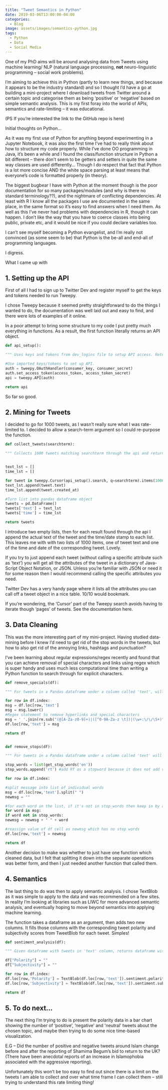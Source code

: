 ```yaml
---
title: "Tweet Semantics in Python"
date: 2019-03-06T13:00:00-04:00
categories:
  - Blog
image: assets/images/semantics-python.jpg
tags:
  - Python
  - Data
  - Social Media
---
```


One of my PhD aims will be around analysing data from Tweets using machine learning/ NLP (natural language processing, **not** neuro-linguistic programming – social work problems).

I’m aiming to achieve this in Python (partly to learn new things, and because it appears to be the industry standard) and so I thought I’d have a go at building a mini-project where I download tweets from Twitter around a certain topic and categorise them as being ‘positive’ or ‘negative’ based on simple semantic analysis. This is my first foray into the world of APIs, semantics and rate-limiting – it was educational.

(PS If you’re interested the link to the GitHub repo is here)

Initial thoughts on Python…

As it was my first use of Python for anything beyond experimenting in a Jupyter Notebook, it was also the first time I’ve had to really think about how to structure my code properly. While I’ve done OO programming in Java, it’s been a while and I found the class/function structure in Python a bit different – there don’t seem to be getters and setters in quite the same way classes are used differently… Though I do respect that fact that Python is a lot more concise AND the white space parsing at least means that everyone’s code is formatted properly (in theory).

The biggest bugbear I have with Python at the moment though is the poor documentation for so many packages/modules (and why is there no standard terminology??), and the nightmare of conflicting dependencies. At least with R I know all the packages I use are documented in the same place, in the same format so it’s easy to find answers when I need them. As well as this I’ve never had problems with dependencies in R, though it can happen. I don’t like the way that you have to coerce classes into being public, private etc, and it would be nice if you could declare variables too.

I can’t see myself becoming a Python evangelist, and I’m really not convinced (as some seem to be) that Python is the be-all and end-all of programming languages.

I digress.

What I came up with

## 1. Setting up the API 

First of all I had to sign up to Twitter Dev and register myself to get the keys and tokens needed to run Tweepy.

I chose Tweepy because it seemed pretty straightforward to do the things I wanted to do, the documentation was well laid out and easy to find, and there were lots of examples of it online.

In a poor attempt to bring some structure to my code I put pretty much everything in functions. As a result, the first function literally returns an API object.

```python
def api_setup():

""" Uses keys and tokens from dev_logins file to setup API access. Returns Tweepy API object """

#Use imported keys/tokens to set up API. 
auth = tweepy.OAuthHandler(consumer_key, consumer_secret)
auth.set_access_token(access_token, access_token_secret)
api = tweepy.API(auth)

return api
```

So far so good.

## 2. Mining for Tweets

I decided to go for 1000 tweets, as I wasn’t really sure what I was rate-limited to. I decided to allow a search-term argument so I could re-purpose the function.

```python
def collect_tweets(searchterm):

""" Collects 1000 tweets matching searchterm through the api and returns a dataframe with a column of tweets """


text_lst = []
time_lst = []

for tweet in tweepy.Cursor(api_setup().search, q=searchterm).items(1000):
text_lst.append(tweet.text)
time_lst.append(tweet.created_at)

#Turn list into pandas dataframe object
tweets = pd.DataFrame()
tweets['text'] = text_lst
tweets['time'] = time_lst

return tweets
```

I introduce two empty lists, then for each result found through the api I append the actual text of the tweet and the time/date stamp to each list. This leaves me with with two lists of 1000 items, one of tweet text and one of the time and date of the corresponding tweet. Lovely.

If you try to just append each tweet (without calling a specific attribute such as ‘text’) you will get all the attributes of the tweet in a dictionary of Java-Script Object Notation, or JSON. Unless you’re familiar with JSON or need it for some reason then I would recommend calling the specific attributes you need.

Twitter Dev has a very handy page where it lists all the attributes you can call off a tweet object in a nice table. 10/10 would bookmark.

If you’re wondering, the ‘Cursor’ part of the Tweepy search avoids having to iterate though ‘pages’ of tweets. See the documentation here.

## 3. Data Cleaning 

This was the more interesting part of my mini-project. Having studied data-mining before I knew I’d need to get rid of the stop words in the tweets, but how to also get rid of the annoying links, hashtags and punctuation?

I’ve been learning about regular expressions/regex recently and found that you can achieve removal of special characters and links using regex which is super handy and uses much less computational time than writing a Python function to search through for explicit characters.

```python
def remove_specials(df):

""" For tweets in a Pandas dataframe under a column called 'text', will remove special characters, hyperlinks"""

for row in df.index:
msg = df.loc[row,'text']
msg = msg.lower()
#Regex statement to remove hyperlinks and special characters
msg = ' '.join(re.sub("(@[A-Za-z0-9]+)|([^0-9A-Za-z \t])|(\w+:\/\/\S+)", " ", msg).split())
df.loc[row,'text'] = msg

return df


def remove_stops(df):

""" For tweets in a Pandas dataframe under a column called 'text' will remove all stop words from 'many_stop_words' package """

stop_words = list(get_stop_words('en')) 
stop_words.append('rt') #add RT as a stopword because it does not add value to the dataset.

for row in df.index:

#split message into list of individual words
msg = df.loc[row,'text'].split(" ")
newmsg = ""

#for each word in the list, if it's not in stop_words then keep in by adding to newmsg. 
for word in msg:
if word not in stop_words:
newmsg = newmsg + " " + word

#reassign value of df cell as newmsg which has no stop words 
df.loc[row,'text'] = newmsg

return df
```

Another decision to make was whether to just have one function which cleaned data, but I felt that splitting it down into the separate operations was better form, and then I just needed another function that called them.

## 4. Semantics

The last thing to do was then to apply semantic analysis. I chose TextBlob as it was simple to apply to the data and was recommended on a few sites. In reality I’m looking at libraries such as LIWC for more advanced semantic analysis, and eventually hoping to move beyond semantics into applying machine learning.

The function takes a dataframe as an argument, then adds two new columns. It fills those columns with the corresponding tweet polarity and subjectivity scores from TweetBlob for each tweet. Simples!

```python
def sentiment_analysis(df):

""" Given dataframe with tweets in 'text' column, returns dataframe with sentiment polarity and subjectivity for each tweet """

df["Polarity"] = ""
df["Subjectivity"] = ""

for row in df.index: 
df.loc[row,'Polarity'] = TextBlob(df.loc[row,'text']).sentiment.polarity
df.loc[row,'Subjectivity'] = TextBlob(df.loc[row,'text']).sentiment.subjectivity

return df
```

## 5. To do next…

The next thing I’m trying to do is present the polarity data in a bar chart showing the number of ‘positive’, ‘negative’ and ‘neutral’ tweets about the chosen topic, and maybe then trying to do some nice time-based visualization.

E.G – Did the number of positive and negative tweets around Islam change before and after the reporting of Shamima Begum’s bid to return to the UK? (There have been anecdotal reports of an increase in Islamophobia associated with the aggressive reporting).

Unfortunately this won’t be too easy to find out since there is a limit on the tweets I am able to collect and over what time frame I can collect them – still trying to understand this rate limiting thing!
